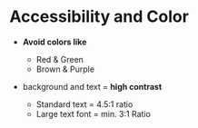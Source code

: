 # Accessibility and Color

- **Avoid colors like**

    - Red & Green
    - Brown & Purple
    

- background and text = **high contrast**
    -  Standard text = 4.5:1 ratio
    -  Large text font = min. 3:1 Ratio
